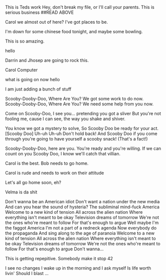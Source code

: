 

This is Teds work
Hey, don't break my file, or I'll call your parents. This is serious business
##READ ABOVE

Carol we almost out of here? I've got places to be. 

I'm down for some chinese food tonight, and maybe some bowling. 

This is so amazing. 

hello

Darrin and Jhosep are going to rock this.

Carol Computer

what is going on now hello

I am just adding a bunch of stuff

Scooby-Dooby-Doo, Where Are You? 
We got some work to do now. 
Scooby-Dooby-Doo, Where Are You? 
We need some help from you now. 

Come on Scooby-Doo, I see you... pretending you got a sliver 
But you're not fooling me, cause I can see, the way you shake and shiver. 

You know we got a mystery to solve, 
So Scooby Doo be ready for your act. [Scooby Doo] Uh-uh Uh-uh 
Don't hold back! 
And Scooby Doo if you come through 
you're going to have yourself a scooby snack! 
(That's a fact!)

Scooby-Dooby-Doo, here are you. 
You're ready and you're willing. 
If we can count on you Scooby Doo, 
I know we'll catch that villian.

Carol is the best. Bob needs to go home. 

Carol is rude and needs to work on their attitude

Let's all go home soon, eh?

Velma is da shit

Don't wanna be an American idiot
Don't want a nation under the new media
And can you hear the sound of hysteria?
The subliminal mind-fuck America
Welcome to a new kind of tension
All across the alien nation
Where everything isn't meant to be okay
Television dreams of tomorrow
We're not the ones who're meant to follow
For that's enough to argue
Well maybe I'm the faggot America
I'm not a part of a redneck agenda
Now everybody do the propaganda
And sing along to the age of paranoia
Welcome to a new kind of tension
All across the alien nation
Where everything isn't meant to be okay
Television dreams of tomorrow
We're not the ones who're meant to follow
For that's enough to argue
Don't wanna…

This is getting repepitive.
Somebody make it stop
42


I see no changes
I wake up in the morning and I ask myself
Is life worth livin' 
Should I blast ...

